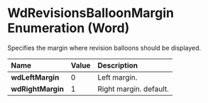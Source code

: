 
# WdRevisionsBalloonMargin Enumeration (Word)

Specifies the margin where revision balloons should be displayed.



|**Name**|**Value**|**Description**|
|:-----|:-----|:-----|
| **wdLeftMargin**|0|Left margin.|
| **wdRightMargin**|1|Right margin. default.|
